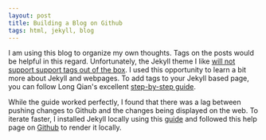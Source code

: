 ```yaml
---
layout: post
title: Building a Blog on Github
tags: html, jekyll, blog
---
```


I am using this blog to organize my own thoughts. Tags on the posts would be helpful in this regard. Unfortunately, the Jekyll theme I like <a href="https://github.com/poole/lanyon/pull/85">will not support support tags out of the box</a>. I used this opportunity to learn a bit more about Jekyll and webpages. To add tags to your Jekyll based page, you can follow Long Qian's excellent <a href="https://longqian.me/2017/02/09/github-jekyll-tag/">step-by-step guide</a>. 

While the guide worked perfectly, I found that there was a lag between pushing changes to Github and the changes being displayed on the web. To iterate faster, I installed Jekyll locally using this <a href="https://jekyllrb.com/docs/installation/macos/">guide</a> and followed this help page on <a href="https://jekyllrb.com/docs/installation/macos/">Github</a> to render it locally. 
